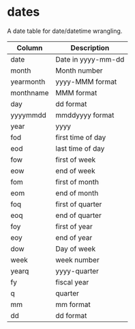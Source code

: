 # dates

A date table for date/datetime wrangling.


| Column    | Description        |
| ---       | ---                |
| date      | Date in yyyy-mm-dd |
| month     | Month number       |
| yearmonth | yyyy-MMM format    |
| monthname | MMM format         |
| day       | dd format          |
| yyyymmdd  | mmddyyyy format    |
| year      | yyyy               |
| fod       | first time of day  |
| eod       | last time of day   |
| fow       | first of week      |
| eow       | end of week        |
| fom       | first of month     |
| eom       | end of month       |
| foq       | first of quarter   |
| eoq       | end of quarter     |
| foy       | first of year      | 
| eoy       | end of year        |
| dow       | Day of week        |
| week      | week number        |
| yearq     | yyyy-quarter       |
| fy        | fiscal year        |
| q         | quarter            |
| mm        | mm format          |
| dd        | dd format          |  